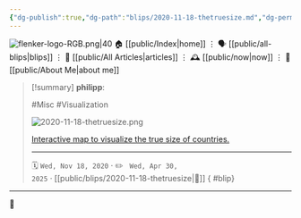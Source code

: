 ```yaml
---
{"dg-publish":true,"dg-path":"blips/2020-11-18-thetruesize.md","dg-permalink":"2020/11/18/thetruesize/","permalink":"/2020/11/18/thetruesize/","title":"philipp @ 2020-11-18"}
---
```



<div class="transclusion internal-embed is-loaded"><div class="markdown-embed">




![flenker-logo-RGB.png|40](/img/user/attachments/flenker-logo-RGB.png)
🏠 [[public/Index\|home]]  ⋮ 🗣️ [[public/all-blips\|blips]] ⋮  📝 [[public/All Articles\|articles]]  ⋮ 🕰️ [[public/now\|now]] ⋮ 🪪 [[public/About Me\|about me]]


</div></div>


> [!summary] **philipp**:
>
> #Misc #Visualization
>
> ![2020-11-18-thetruesize.png](/img/user/attachments/2020-11-18-thetruesize.png)
>
> [Interactive map to visualize the true size of countries.](https://thetruesize.com/)
> - - -
>
> 🗓️ <code>Wed, Nov 18, 2020</code>  · ✏️ <code> Wed, Apr 30, 2025</code>  · [[public/blips/2020-11-18-thetruesize\|🔗]]
{ #blip}


- - -

 👾
